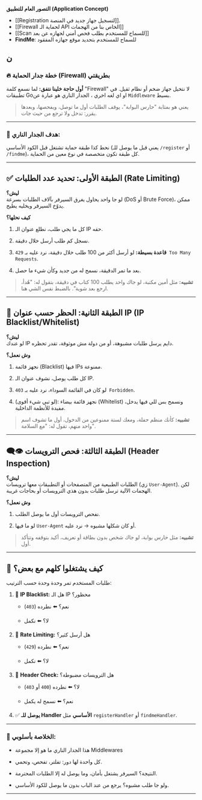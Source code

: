 **التصور العام للتطبيق (Application Concept)**


- [[Registration لتسجيل جهاز جديد في المنصة]].
- [[Firewall لحماية الـ API الخاص بنا من الهجمات]]
- [[Scan للسماح للمستخدم بطلب فحص أمني لجهازه عن بعد]]
- **FindMe**: للسماح للمستخدم بتحديد موقع جهازه المفقود

ن
---

### 🔥 **خطة جدار الحماية (Firewall) بطريقتي**

**أول حاجة خلينا نتفق:** لما نسمع كلمة "Firewall" لا نتخيل جهاز ضخم أو نظام ثقيل. في تطبيقات Goاو اي لغه اخري ، الجدار الناري هو عبارة عن `Middleware` بسيط.

> يعني هو بمثابة "حارس البوابة"، يوقف الطلبات أول ما توصل، ويفحصها، وبعدها يقرر: تدخل ولا ترجع من حيث جات.

---

### 🎯 **هدف الجدار الناري:**

نحط كذا طبقة حماية تشتغل قبل الكود الأساسي (يعني قبل ما يوصل للـ `/register` أو `/findme`)، كل طبقة تكون متخصصة في نوع معين من الحماية.

---

## ✅ **الطبقة الأولى: تحديد عدد الطلبات (Rate Limiting)**

**ليش؟**  
لو جا واحد يحاول يغرق السيرفر بآلاف الطلبات بسرعة (DoS أو Brute Force)، ممكن يدوّخ السيرفر ويخليه يطيح.

**كيف نحلها؟**

1. كل ما يجي طلب، نطلع عنوان الـ IP حقه.
    
2. نسجل كم طلب أرسل خلال دقيقة.
    
3. **قاعدة بسيطة:** لو أرسل أكثر من 100 طلب خلال دقيقة، نرد عليه بـ `429 Too Many Requests`.
    
4. بعد ما تمر الدقيقة، نسمح له من جديد وكأن شيء ما حصل.
    

> **تشبيه:** مثل أمين مكتبة، لو جاك واحد يطلب 100 كتاب في دقيقة، بتقول له: "هُدأ، ارجع بعد شوية". بالضبط نفس الشي هنا.

---

## 🚫 **الطبقة الثانية: الحظر حسب عنوان IP (IP Blacklist/Whitelist)**

**ليش؟**  
لو عندك IP دايم يرسل طلبات مشبوهة، أو من دولة مش موثوقة، تقدر تحظره.

**وش نعمل؟**

1. نجهز قائمة (Blacklist) فيها IPs ممنوعة.
    
2. كل طلب يوصل، نشوف عنوان الـ IP.
    
3. لو كان في القائمة السوداء، نرد عليه بـ `403 Forbidden`.
    
4. (لو تبي شيء أقوى): نجهز قائمة بيضاء (Whitelist) ونسمح بس للي فيها يدخل، مفيدة للأنظمة الداخلية.
    

> **تشبيه:** كأنك منظم حفلة، ومعك لستة ممنوعين من الدخول، أول ما تشوف اسم واحد منهم، تقول له: "مع السلامة".

---

## 👁️‍🗨️ **الطبقة الثالثة: فحص الترويسات (Header Inspection)**

**ليش؟**  
الطلبات الطبيعية من المتصفحات أو التطبيقات معها ترويسات (زي `User-Agent`). لكن الهجمات الآلية ترسل طلبات بدون هذي الترويسات أو بحاجات غريبة.

**وش نعمل؟**

1. نفحص الترويسات أول ما يوصل الطلب.
    
2. لو ما فيها `User-Agent` أو كان شكلها مشبوه → نرد عليه.
    

> **تشبيه:** مثل حارس بوابة، لو جاك شخص بدون بطاقة أو تعريف، أكيد بتوقفه وتتأكد أول.

---

## 🔄 **كيف يشتغلوا كلهم مع بعض؟**

طلبات المستخدم تمر وحدة وحدة حسب الترتيب:

1. 🔎 **IP Blacklist:** هل الـ IP محظور؟
    
    - نعم؟ ⬅️ نطرده (`403`)
        
    - لا؟ ⬅️ نكمل
        
2. 🧮 **Rate Limiting:** هل أرسل كثير؟
    
    - نعم؟ ⬅️ نطرده (`429`)
        
    - لا؟ ⬅️ نكمل
        
3. 🧾 **Header Check:** هل الترويسات مضبوطة؟
    
    - لا؟ ⬅️ نطرده (`400` أو `403`)
        
    - نعم؟ ⬅️ نسمح له يكمل
        
4. ✅ **يوصل للـ Handler الأساسي** مثل `registerHandler` أو `findmeHandler`.
    

---

### 📌 **الخلاصة بأسلوبي:**

- هذا الجدار الناري ما هو إلا مجموعة Middlewares
    
- كل واحدة لها دور: تفلتر، تفحص، وتحمي.
    
- النتيجة؟ السيرفر يشتغل بأمان، وما يوصل له إلا الطلبات المحترمة.
    
- ولو جا طلب مشبوه؟ يرجع من عند الباب بدون ما يوصل للكود الأساسي.
    

---
